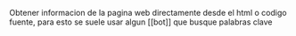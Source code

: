 Obtener informacion de la pagina web directamente desde el html o codigo fuente, para esto se suele usar algun [[bot]] que busque palabras clave